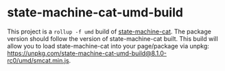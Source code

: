 # state-machine-cat-umd-build

This project is a `rollup -f umd` build of
[state-machine-cat](https://www.npmjs.com/package/state-machine-cat). The
package version should follow the version of state-machine-cat built. This build
will allow you to load state-machine-cat into your page/package via unpkg:
https://unpkg.com/state-machine-cat-umd-build@8.1.0-rc0/umd/smcat.min.js.
